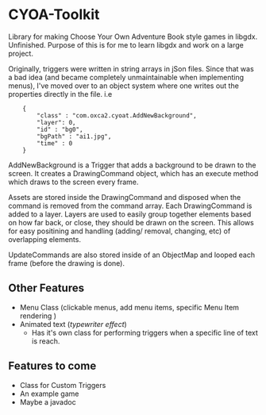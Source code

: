 CYOA-Toolkit
============
Library for making Choose Your Own Adventure Book style games in libgdx. Unfinished. Purpose of
this is for me to learn libgdx and work on a large project. 

Originally, triggers were written in string arrays in jSon files. Since that was a bad 
idea (and became completely unmaintainable when implementing menus), I've moved over
to an object system where one writes out the properties directly  in the file. 
i.e 

		{
			"class" : "com.oxca2.cyoat.AddNewBackground",
			"layer": 0,
			"id" : "bg0",
			"bgPath" : "ai1.jpg",
			"time" : 0
		}

AddNewBackground is a Trigger that adds a background to be drawn to the screen. It creates
a DrawingCommand object, which has an execute method which draws to the screen every
frame. 

Assets are stored inside the DrawingCommand and disposed when the command is 
removed from the command array. Each DrawingCommand is added to a layer.
Layers are used to easily group together elements based on how far back, or close,
they should be drawn on the screen. This allows for easy positining and handling 
(adding/ removal, changing, etc) of overlapping elements. 

UpdateCommands are also stored inside of an ObjectMap and looped each frame (before 
the drawing is done). 

Other Features
-----------------------
- Menu Class (clickable menus, add menu items, specific Menu Item rendering ) 
- Animated text (*typewriter effect*)
   - Has it's own class for performing triggers when a specific line of text
     is reach. 

Features to come
-----------------------
- Class for Custom Triggers 
- An example game
- Maybe a javadoc 



